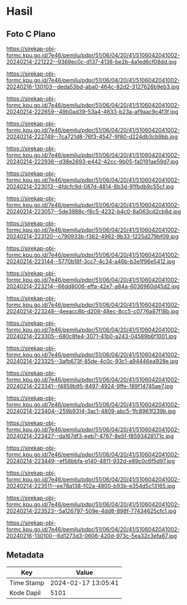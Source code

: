 # Hasil

## Foto C Plano

https://sirekap-obj-formc.kpu.go.id/7e46/pemilu/pdpr/51/06/04/20/41/5106042041002-20240214-221222--9369ec0c-d137-4138-be2b-4a1ed6cf08dd.jpg

https://sirekap-obj-formc.kpu.go.id/7e46/pemilu/pdpr/51/06/04/20/41/5106042041002-20240216-130103--deda53bd-aba0-464c-82d2-3127626b9eb3.jpg

https://sirekap-obj-formc.kpu.go.id/7e46/pemilu/pdpr/51/06/04/20/41/5106042041002-20240214-222659--49b0ad39-53a4-4633-b23a-af9aac9c4f3f.jpg

https://sirekap-obj-formc.kpu.go.id/7e46/pemilu/pdpr/51/06/04/20/41/5106042041002-20240214-222749--7ca721d8-76f3-4547-9f80-d224db3cb9bb.jpg

https://sirekap-obj-formc.kpu.go.id/7e46/pemilu/pdpr/51/06/04/20/41/5106042041002-20240214-222936--d38e2693-e442-42cc-9b05-fa0191ae59d7.jpg

https://sirekap-obj-formc.kpu.go.id/7e46/pemilu/pdpr/51/06/04/20/41/5106042041002-20240214-223013--4fdcfc9d-087d-4814-8b3d-91fbdb9c55cf.jpg

https://sirekap-obj-formc.kpu.go.id/7e46/pemilu/pdpr/51/06/04/20/41/5106042041002-20240214-223057--5de3988c-f8c5-4232-b4c0-8a063cd2cb8d.jpg

https://sirekap-obj-formc.kpu.go.id/7e46/pemilu/pdpr/51/06/04/20/41/5106042041002-20240214-223120--c790933b-f362-4962-9b33-1225d279bf09.jpg

https://sirekap-obj-formc.kpu.go.id/7e46/pemilu/pdpr/51/06/04/20/41/5106042041002-20240214-223144--5770b18f-3cc7-4c34-a46b-b3e1f96e5412.jpg

https://sirekap-obj-formc.kpu.go.id/7e46/pemilu/pdpr/51/06/04/20/41/5106042041002-20240214-223214--66dd8006-effa-42e7-a84a-6036960d45d2.jpg

https://sirekap-obj-formc.kpu.go.id/7e46/pemilu/pdpr/51/06/04/20/41/5106042041002-20240214-223248--4eeacc8b-d208-48ec-8cc5-c0776a87f18b.jpg

https://sirekap-obj-formc.kpu.go.id/7e46/pemilu/pdpr/51/06/04/20/41/5106042041002-20240214-223305--680c8fe4-3071-41b0-a243-04589b6f1001.jpg

https://sirekap-obj-formc.kpu.go.id/7e46/pemilu/pdpr/51/06/04/20/41/5106042041002-20240214-223325--3afb673f-85de-4c0c-93c1-a94446ea928e.jpg

https://sirekap-obj-formc.kpu.go.id/7e46/pemilu/pdpr/51/06/04/20/41/5106042041002-20240214-223341--f4859b95-8497-4924-9ffe-189f14745ae7.jpg

https://sirekap-obj-formc.kpu.go.id/7e46/pemilu/pdpr/51/06/04/20/41/5106042041002-20240214-223404--259b9314-3ac1-4809-abc5-1fc8961f239b.jpg

https://sirekap-obj-formc.kpu.go.id/7e46/pemilu/pdpr/51/06/04/20/41/5106042041002-20240214-223427--da167df3-eeb7-4767-8e5f-f8593428171c.jpg

https://sirekap-obj-formc.kpu.go.id/7e46/pemilu/pdpr/51/06/04/20/41/5106042041002-20240214-223449--ef58bbfa-e140-4811-932d-e89c0c6f5d97.jpg

https://sirekap-obj-formc.kpu.go.id/7e46/pemilu/pdpr/51/06/04/20/41/5106042041002-20240214-223511--ee78a138-f02a-4800-b93b-e354d5c13165.jpg

https://sirekap-obj-formc.kpu.go.id/7e46/pemilu/pdpr/51/06/04/20/41/5106042041002-20240214-223523--5a126797-509e-4dd8-898f-77434625cfc1.jpg

https://sirekap-obj-formc.kpu.go.id/7e46/pemilu/pdpr/51/06/04/20/41/5106042041002-20240216-130100--6d1273d3-0606-420d-973c-5ea32c3efa67.jpg


## Metadata

| Key        | Value               |
| ---------- | ------------------- |
| Time Stamp | 2024-02-17 13:05:41 |
| Kode Dapil | 5101                |



